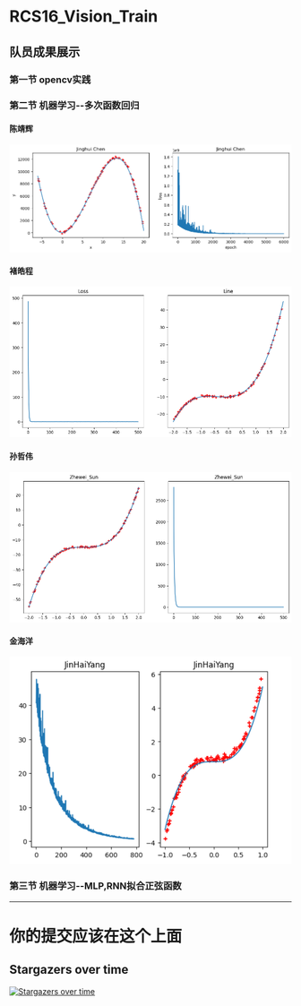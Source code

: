 # RCS16_Vision_Train
## 队员成果展示
### 第一节 opencv实践

### 第二节 机器学习--多次函数回归
#### 陈靖辉
![线性回归](Jinghui_Chen/img/linear_regression.png)


#### 褚皓程
![test](HaoCheng_Chu/img/output.png)
#### 孙哲伟
![test](Zhewei_Sun/img/linear.png)

#### 金海洋
![test](HaiYang_Jin/picture/buhuo.PNG)

### 第三节 机器学习--MLP,RNN拟合正弦函数
***
# 你的提交应该在这个上面
## Stargazers over time

[![Stargazers over time](https://starchart.cc/zxyup/RCS16_Vision_Train.svg)](https://starchart.cc/zxyup/RCS16_Vision_Train)
